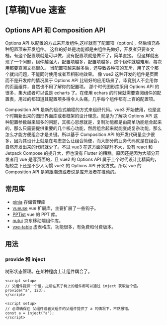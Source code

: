 # [草稿]Vue 速查

## Options API 和 Composition API

Options API 以配置的方式来开发组件,这样就有了配置项（option），然后填充各种配置项来开发组件。
这样的好处是功能都是由组件先做好，开发者只要查文档，有这个配置项就是可以做，没有配置项就是做不了，简单直接。
但这样就出现了一个问题，组件越强大，配置项越多，配置项越多，这个组件就越难用，每次用都要查阅文档很久。
当配置项越来越多后，还导致各种项的互斥，用了这个那个就出问题，不能同时使用或者互相影响效果。
像 vue2 这种开发的组件是页面而不是开发库的情况属于 Options API 比较好的应用场景了，毕竟别人不会用你的页面组件，自然也不用了解你的配置项。
那个时代图形库采用 Options API 的很多，集大成者可以说是 echarts 了。在使用 echars 的时候就需要查阅组件的配置表，用过的都知道其配置项多得令人头痛，几乎每个组件都有上百的配置项。

Composition API 是新的组合式编程的方式来组织代码。vue3 开始使用，也是这个时期新出来的图形界面库或者框架的设计理念。就是为了解决 Options API 这种配置参数越来越多的问题，其核心思想就是，复制功能都是由简单功能组合起来的，那么只需要提供重要的几个核心功能，然后组合起来就能变成复杂功能，那么怎么才能方便组合才是关键。所以基于 Composition API 的开发代码量会少很多，因为其设计上就是在考虑怎么让组合简便，而大部分的业务代码就是在组合，自然开发出来的代码就少了。不过 vue3 在这方面的提升不大，没有 react 和 Jetpack Compose 的提升大，但也没有 Flutter 的糟糕。原因还是因为大部分开发者用 vue 是写页面的，且 vue2 的 Options API 属于上个时代设计比精简的，相较之下还是不少人习惯 vue2 的 Options API 开发方式。所以 vue 的 Composition API 是紧跟潮流或者说是库开发者在推动的。

## 常用库

- [pinia](https://pinia.vuejs.org/) 存储管理库
- [vueuse](https://vueuse.org/) vue 扩展库，主要扩展了一些钩子。
- [PPTist](https://github.com/pipipi-pikachu/PPTist) vue 的 PPT 库。
- [nutui](https://github.com/jd-opensource/nutui) 京东移动端组件库。
- [vxe-table](https://github.com/x-extends/vxe-table) 虚表格库，功能很多，有免费和付费版本。

## 用法

### provide 和 inject

树形状态管理。在某种程度上让组件耦合了。

```vue
<script setup>
// 父组件提供一个值，之后在其子树上的组件都可以通过 inject 获取这个值。
provide("a", 123);
</script>

<script setup>
// 必须确保在 父组件或者父组件的父组件提供了 a 的情况下，不然报错。
const a = inject("a");
</script>
```

